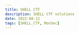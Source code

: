 ```yaml
---
title: SHELL CTF
description: SHELL CTF solutions
date: 2022-08-12
tags: [SHELL_CTF, MonSec]
---
```

